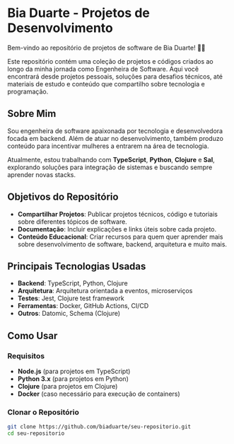 # Bia Duarte - Projetos de Desenvolvimento

Bem-vindo ao repositório de projetos de software de Bia Duarte! 👩‍💻

Este repositório contém uma coleção de projetos e códigos criados ao longo da minha jornada como Engenheira de Software. Aqui você encontrará desde projetos pessoais, soluções para desafios técnicos, até materiais de estudo e conteúdo que compartilho sobre tecnologia e programação.

## Sobre Mim

Sou engenheira de software apaixonada por tecnologia e desenvolvedora focada em backend. Além de atuar no desenvolvimento, também produzo conteúdo para incentivar mulheres a entrarem na área de tecnologia.

Atualmente, estou trabalhando com **TypeScript**, **Python**, **Clojure** e **Sal**, explorando soluções para integração de sistemas e buscando sempre aprender novas stacks.

## Objetivos do Repositório

- **Compartilhar Projetos**: Publicar projetos técnicos, código e tutoriais sobre diferentes tópicos de software.
- **Documentação**: Incluir explicações e links úteis sobre cada projeto.
- **Conteúdo Educacional**: Criar recursos para quem quer aprender mais sobre desenvolvimento de software, backend, arquitetura e muito mais.

## Principais Tecnologias Usadas

- **Backend**: TypeScript, Python, Clojure
- **Arquitetura**: Arquitetura orientada a eventos, microserviços
- **Testes**: Jest, Clojure test framework
- **Ferramentas**: Docker, GitHub Actions, CI/CD
- **Outros**: Datomic, Schema (Clojure)

## Como Usar

### Requisitos

- **Node.js** (para projetos em TypeScript)
- **Python 3.x** (para projetos em Python)
- **Clojure** (para projetos em Clojure)
- **Docker** (caso necessário para execução de containers)

### Clonar o Repositório

```bash
git clone https://github.com/biaduarte/seu-repositorio.git
cd seu-repositorio
